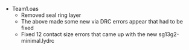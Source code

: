 * Team1.oas
  * Removed seal ring layer
  * The above made some new via DRC errors appear that had to be fixed
  * Fixed 12 contact size errors that came up with the new sg13g2-minimal.lydrc


